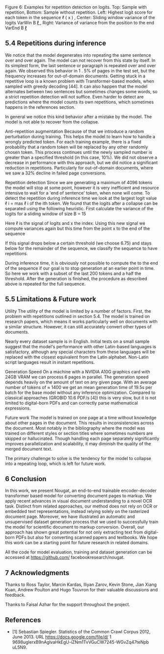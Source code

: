 Figure 6: Examples for repetition detection on logits. Top: Sample with repetition, Bottom: Sample without repetition. Left: Highest logit score for each token in the sequence ℓ ( x ) , Center: Sliding window variance of the logits VarWin B [ ℓ ]( x ) , Right: Variance of variance from the position to the end VarEnd B [ ℓ ]( x )

<!-- image -->

## 5.4 Repetitions during inference

We notice that the model degenerates into repeating the same sentence over and over again. The model can not recover from this state by itself. In its simplest form, the last sentence or paragraph is repeated over and over again. We observed this behavior in 1 . 5% of pages in the test set, but the frequency increases for out-of-domain documents. Getting stuck in a repetitive loop is a known problem with Transformer-based models, when sampled with greedy decoding [44]. It can also happen that the model alternates between two sentences but sometimes changes some words, so a strict repetition detection will not suffice. Even harder to detect are predictions where the model counts its own repetitions, which sometimes happens in the references section.

In general we notice this kind behavior after a mistake by the model. The model is not able to recover from the collapse.

Anti-repetition augmentation Because of that we introduce a random perturbation during training. This helps the model to learn how to handle a wrongly predicted token. For each training example, there is a fixed probability that a random token will be replaced by any other randomly chosen token. This process continues until the newly sampled number is greater than a specified threshold (in this case, 10%). We did not observe a decrease in performance with this approach, but we did notice a significant reduction in repetitions. Particularly for out-of-domain documents, where we saw a 32% decline in failed page conversions.

Repetition detection Since we are generating a maximum of 4096 tokens the model will stop at some point, however it is very inefficient and resource intensive to wait for a 'end of sentence' token, when none will come. To detect the repetition during inference time we look at the largest logit value ℓ i = max ℓ i of the ith token. We found that the logits after a collapse can be separated using the following heuristic. First calculate the variance of the logits for a sliding window of size B = 15

<!-- formula-not-decoded -->

Here ℓ is the signal of logits and x the index. Using this new signal we compute variances again but this time from the point x to the end of the sequence

<!-- formula-not-decoded -->

If this signal drops below a certain threshold (we choose 6.75) and stays below for the remainder of the sequence, we classify the sequence to have repetitions.

During inference time, it is obviously not possible to compute the to the end of the sequence if our goal is to stop generation at an earlier point in time. So here we work with a subset of the last 200 tokens and a half the threshold. After the generation is finished, the procedure as described above is repeated for the full sequence.

## 5.5 Limitations &amp; Future work

Utility The utility of the model is limited by a number of factors. First, the problem with repetitions outlined in section 5.4. The model is trained on research papers, which means it works particularly well on documents with a similar structure. However, it can still accurately convert other types of documents.

Nearly every dataset sample is in English. Initial tests on a small sample suggest that the model's performance with other Latin-based languages is satisfactory, although any special characters from these languages will be replaced with the closest equivalent from the Latin alphabet. Non-Latin script languages result in instant repetitions.

Generation Speed On a machine with a NVIDIA A10G graphics card with 24GB VRAM we can process 6 pages in parallel. The generation speed depends heavily on the amount of text on any given page. With an average number of tokens of ≈ 1400 we get an mean generation time of 19.5s per batch for the base model without any inference optimization. Compared to classical approaches (GROBID 10.6 PDF/s [4]) this is very slow, but it is not limited to digital-born PDFs and can correctly parse mathematical expressions.

Future work The model is trained on one page at a time without knowledge about other pages in the document. This results in inconsistencies across the document. Most notably in the bibliography where the model was trained on different styles or section titles where sometimes numbers are skipped or hallucinated. Though handling each page separately significantly improves parallelization and scalability, it may diminish the quality of the merged document text.

The primary challenge to solve is the tendency for the model to collapse into a repeating loop, which is left for future work.

## 6 Conclusion

In this work, we present Nougat, an end-to-end trainable encoder-decoder transformer based model for converting document pages to markup. We apply recent advances in visual document understanding to a novel OCR task. Distinct from related approaches, our method does not rely on OCR or embedded text representations, instead relying solely on the rasterized document page. Moreover, we have illustrated an automatic and unsupervised dataset generation process that we used to successfully train the model for scientific document to markup conversion. Overall, our approach has shown great potential for not only extracting text from digital-born PDFs but also for converting scanned papers and textbooks. We hope this work can be a starting point for future research in related domains.

All the code for model evaluation, training and dataset generation can be accessed at https://github.com/ facebookresearch/nougat.

## 7 Acknowledgments

Thanks to Ross Taylor, Marcin Kardas, Iliyan Zarov, Kevin Stone, Jian Xiang Kuan, Andrew Poulton and Hugo Touvron for their valuable discussions and feedback.

Thanks to Faisal Azhar for the support throughout the project.

## References

- [1] Sebastian Spiegler. Statistics of the Common Crawl Corpus 2012, June 2013. URL https://docs.google.com/file/d/ 1 9698uglerxB9nAglvaHkEgU-iZNm1TvVGuCW7245-WGvZq47teNpb uL5N9.